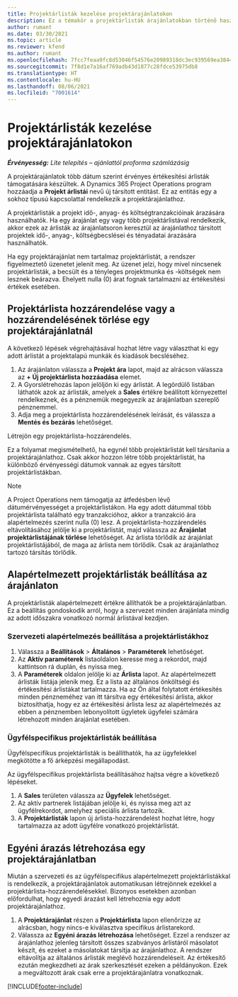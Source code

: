 ```yaml
---
title: Projektárlisták kezelése projektárajánlatokon
description: Ez a témakör a projektárlisták árajánlatokban történő használatát ismerteti.
author: rumant
ms.date: 03/30/2021
ms.topic: article
ms.reviewer: kfend
ms.author: rumant
ms.openlocfilehash: 7fcc7feaa9fc8d53046f54576e20989318dc3ec939569ea3844b18097512a24b
ms.sourcegitcommit: 7f8d1e7a16af769adb43d1877c28fdce53975db8
ms.translationtype: HT
ms.contentlocale: hu-HU
ms.lasthandoff: 08/06/2021
ms.locfileid: "7001614"
---
```

# <a name="manage-project-price-lists-on-project-quotes"></a>Projektárlisták kezelése projektárajánlatokon 

_**Érvényesség:** Lite telepítés – ajánlattól proforma számlázásig_

A projektárajánlatok több dátum szerint érvényes értékesítési árlisták támogatására készültek. A Dynamics 365 Project Operations program hozzáadja a **Projekt árlistái** nevű új társított entitást. Ez az entitás egy a sokhoz típusú kapcsolattal rendelkezik a projektárajánlathoz.

A projektárlisták a projekt idő-, anyag- és költségtranzakcióinak árazására használhatók. Ha egy árajánlat egy vagy több projektárlistával rendelkezik, akkor ezek az árlisták az árajánlatsoron keresztül az árajánlathoz társított projektek idő-, anyag-, költségbecslései és tényadatai árazására használhatók.

Ha egy projektárajánlat nem tartalmaz projektárlistát, a rendszer figyelmeztető üzenetet jelenít meg. Az üzenet jelzi, hogy mivel nincsenek projektárlisták, a becsült és a tényleges projektmunka és -költségek nem lesznek beárazva. Ehelyett nulla (0) árat fognak tartalmazni az értékesítési értékek esetében.

## <a name="associate-or-disassociate-a-project-price-list-on-a-project-quote"></a>Projektárlista hozzárendelése vagy a hozzárendelésének törlése egy projektárajánlatnál

A következő lépések végrehajtásával hozhat létre vagy választhat ki egy adott árlistát a projektalapú munkák és kiadások becsléséhez.

1. Az árajánlaton válassza a **Projekt ára** lapot, majd az alrácson válassza az **+ Új projektárlista hozzáadása** elemet.
2. A Gyorslétrehozás lapon jelöljön ki egy árlistát. A legördülő listában láthatók azok az árlisták, amelyek a **Sales** értékre beállított környezettel rendelkeznek, és a pénznemük megegyezik az árajánlatban szereplő pénznemmel.
4. Adja meg a projektárlista hozzárendelésének leírását, és válassza a **Mentés és bezárás** lehetőséget.

Létrejön egy projektárlista-hozzárendelés.

Ez a folyamat megismételhető, ha egynél több projektárlistát kell társítania a projektárajánlathoz. Csak akkor hozzon létre több projektárlistát, ha különböző érvényességi dátumok vannak az egyes társított projektárlistákban.

> [!NOTE]
> A Project Operations nem támogatja az átfedésben lévő dátumérvényességet a projektárlistákon. Ha egy adott dátummal több projektárlista található egy tranzakcióhoz, akkor a tranzakció ára alapértelmezés szerint nulla (0) lesz.
A projektárlista-hozzárendelés eltávolításához jelölje ki a projektárlistát, majd válassza az **Árajánlat projektárlistájának törlése** lehetőséget. Az árlista törlődik az árajánlat projektárlistájából, de maga az árlista nem törlődik. Csak az árajánlathoz tartozó társítás törlődik.

## <a name="set-up-default-project-price-lists-on-a-quote"></a>Alapértelmezett projektárlisták beállítása az árajánlaton

A projektárlisták alapértelmezett értékre állíthatók be a projektárajánlatban. Ez a beállítás gondoskodik arról, hogy a szervezet minden árajánlata mindig az adott időszakra vonatkozó normál árlistával kezdjen.

### <a name="set-up-organizational-default-for-project-price-lists"></a>Szervezeti alapértelmezés beállítása a projektárlistákhoz

1. Válassza a **Beállítások** > **Általános** > **Paraméterek** lehetőséget.
2. Az **Aktív paraméterek** listaoldalon keresse meg a rekordot, majd kattintson rá duplán, és nyissa meg. 
3. A **Paraméterek** oldalon jelölje ki az **Árlista** lapot. Az alapértelmezett árlisták listája jelenik meg. Ez a lista az általános önköltségi és értékesítési árlistákat tartalmazza. Ha az Ön által folytatott értékesítés minden pénzneméhez van itt társítva egy értékesítési árlista, akkor biztosíthatja, hogy ez az értékesítési árlista lesz az alapértelmezés az ebben a pénznemben lebonyolított ügyletek ügyfelei számára létrehozott minden árajánlat esetében.

### <a name="set-up-customer-specific-project-price-lists"></a>Ügyfélspecifikus projektárlisták beállítása

Ügyfélspecifikus projektárlisták is beállíthatók, ha az ügyfelekkel megkötötte a fő árképzési megállapodást.

Az ügyfélspecifikus projektárlista beállításához hajtsa végre a következő lépéseket.

1. A **Sales** területen válassza az **Ügyfelek** lehetőséget.
2. Az aktív partnerek listájában jelölje ki, és nyissa meg azt az ügyfélrekordot, amelyhez speciális árlista tartozik.
3. A **Projektárlisták** lapon új árlista-hozzárendelést hozhat létre, hogy tartalmazza az adott ügyfélre vonatkozó projektárlistát.

## <a name="create-custom-pricing-on-a-project-quote"></a>Egyéni árazás létrehozása egy projektárajánlatban

Miután a szervezeti és az ügyfélspecifikus alapértelmezett projektárlistákkal is rendelkezik, a projektárajánlatok automatikusan létrejönnek ezekkel a projektárlista-hozzárendelésekkel. Bizonyos esetekben azonban előfordulhat, hogy egyedi árazást kell létrehoznia egy adott projektárajánlathoz. 

1. A **Projektárajánlat** részen a **Projektárlista** lapon ellenőrizze az alrácsban, hogy nincs-e kiválasztva specifikus árlistarekord.
2. Válassza az **Egyéni árazás létrehozása** lehetőséget. Ezzel a rendszer az árajánlathoz jelenleg társított összes szabványos árlistáról másolatot készít, és ezeket a másolatokat társítja az árajánlathoz. A rendszer eltávolítja az általános árlisták meglévő hozzárendeléseit. Az értékesítő ezután megkezdheti az árak szerkesztését ezeken a példányokon. Ezek a megváltozott árak csak erre a projektárajánlatra vonatkoznak.


[!INCLUDE[footer-include](../../includes/footer-banner.md)]

